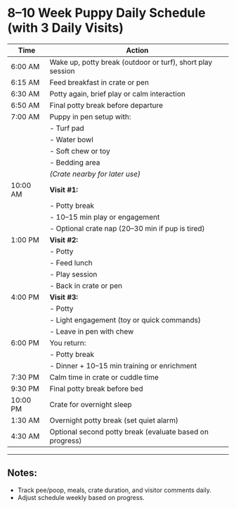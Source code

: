# 8–10 Week Puppy Daily Schedule (with 3 Daily Visits)

| Time     | Action                                                                 |
|----------|------------------------------------------------------------------------|
| 6:00 AM  | Wake up, potty break (outdoor or turf), short play session            |
| 6:15 AM  | Feed breakfast in crate or pen                                        |
| 6:30 AM  | Potty again, brief play or calm interaction                           |
| 6:50 AM  | Final potty break before departure                                    |
| 7:00 AM  | Puppy in pen setup with:                                              |
|          | - Turf pad                                                            |
|          | - Water bowl                                                          |
|          | - Soft chew or toy                                                    |
|          | - Bedding area                                                        |
|          | *(Crate nearby for later use)*                                        |
| 10:00 AM | **Visit #1:**                                                         |
|          | - Potty break                                                         |
|          | - 10–15 min play or engagement                                        |
|          | - Optional crate nap (20–30 min if pup is tired)                      |
| 1:00 PM  | **Visit #2:**                                                         |
|          | - Potty                                                               |
|          | - Feed lunch                                                          |
|          | - Play session                                                        |
|          | - Back in crate or pen                                                |
| 4:00 PM  | **Visit #3:**                                                         |
|          | - Potty                                                               |
|          | - Light engagement (toy or quick commands)                            |
|          | - Leave in pen with chew                                              |
| 6:00 PM  | You return:                                                           |
|          | - Potty break                                                         |
|          | - Dinner + 10–15 min training or enrichment                           |
| 7:30 PM  | Calm time in crate or cuddle time                                     |
| 9:30 PM  | Final potty break before bed                                          |
| 10:00 PM | Crate for overnight sleep                                             |
| 1:30 AM  | Overnight potty break (set quiet alarm)                               |
| 4:30 AM  | Optional second potty break (evaluate based on progress)              |

---

## Notes:
- Track pee/poop, meals, crate duration, and visitor comments daily.
- Adjust schedule weekly based on progress.
